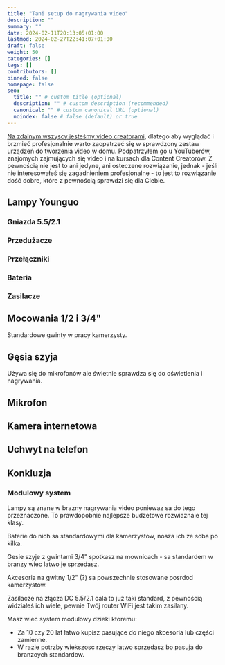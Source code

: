 ```yaml
---
title: "Tani setup do nagrywania video"
description: ""
summary: ""
date: 2024-02-11T20:13:05+01:00
lastmod: 2024-02-27T22:41:07+01:00
draft: false
weight: 50
categories: []
tags: []
contributors: []
pinned: false
homepage: false
seo:
  title: "" # custom title (optional)
  description: "" # custom description (recommended)
  canonical: "" # custom canonical URL (optional)
  noindex: false # false (default) or true
---
```


[Na zdalnym wszyscy jesteśmy video creatorami](), dlatego aby wyglądać i brzmieć profesjonalnie warto zaopatrzeć się w sprawdzony zestaw urządzeń do tworzenia video w domu. Podpatrzyłem go u YouTuberów, znajomych zajmujących się video i na kursach dla Content Creatorów. Z pewnością nie jest to ani jedyne, ani osteczene rozwiązanie, jednak - jeśli nie interesowałeś się zagadnieniem profesjonalne - to jest to rozwiązanie dość dobre, które z pewnością sprawdzi się dla Ciebie.

## Lampy Younguo

### Gniazda 5.5/2.1

### Przedużacze

### Przełączniki

### Bateria

### Zasilacze

## Mocowania 1/2 i 3/4"

Standardowe gwinty w pracy kamerzysty.

## Gęsia szyja

Używa się do mikrofonów ale świetnie sprawdza się do oświetlenia i nagrywania.

## Mikrofon

## Kamera internetowa

## Uchwyt na telefon

## Konkluzja

### Modulowy system

Lampy są znane w brazny nagrywania video poniewaz sa do tego przeznaczone. To prawdopobnie najlepsze budzetowe rozwiaznaie tej klasy.

Baterie do nich sa standardowymi dla kamerzystow, nosza ich ze soba po kilka.

Gesie szyje z gwintami 3/4" spotkasz na mownicach - sa standardem w branzy wiec latwo je sprzedasz.

Akcesoria na gwitny 1/2" (?) sa powszechnie stosowane posrdod kamerzystow.

Zasilacze na złącza DC 5.5/2.1 cala to już taki standard, z pewnością widziałeś ich wiele, pewnie Twój router WiFi jest takim zasilany.

Masz wiec system modulowy dzieki ktoremu:

* Za 10 czy 20 lat łatwo kupisz pasujące do niego akcesoria lub części zamienne.
* W razie potrzby wiekszosc rzeczy latwo sprzedasz bo pasuja do branzoych standardow.

